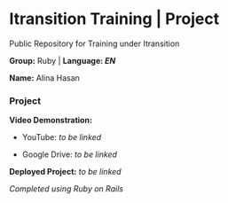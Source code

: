 # Itransition Training | Project
Public Repository for Training under Itransition 

 **Group:** Ruby | **Language: *EN***

 **Name:** Alina Hasan

### Project

**Video Demonstration:**

* YouTube: *to be linked*

* Google Drive: *to be linked*

**Deployed Project:** *to be linked*

*Completed using Ruby on Rails*
